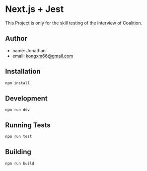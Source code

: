 # Next.js + Jest

This Project is only for the skill testing of the interview of Coalition.

## Author

- name: Jonathan
- email: kongxm66@gmail.com

## Installation

```bash
npm install
```

## Development

```
npm run dev
```

## Running Tests

```bash
npm run test
```

## Building

```bash
npm run build
```
